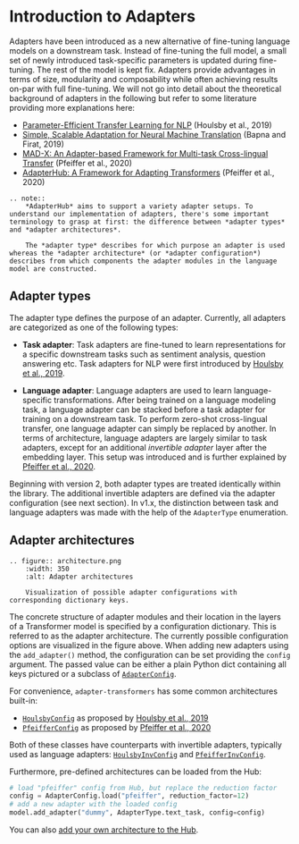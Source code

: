 # Introduction to Adapters

Adapters have been introduced as a new alternative of fine-tuning language models on a downstream task.
Instead of fine-tuning the full model, a small set of newly introduced task-specific parameters is updated during fine-tuning.
The rest of the model is kept fix.
Adapters provide advantages in terms of size, modularity and composability while often achieving results on-par with full fine-tuning.
We will not go into detail about the theoretical background of adapters in the following but refer to some literature providing more explanations here:

* [Parameter-Efficient Transfer Learning for NLP](https://arxiv.org/pdf/1902.00751.pdf) (Houlsby et al., 2019)
* [Simple, Scalable Adaptation for Neural Machine Translation](https://arxiv.org/pdf/1909.08478.pdf) (Bapna and Firat, 2019)
* [MAD-X: An Adapter-based Framework for Multi-task Cross-lingual Transfer](https://arxiv.org/pdf/2005.00052.pdf) (Pfeiffer et al., 2020)
* [AdapterHub: A Framework for Adapting Transformers](https://arxiv.org/pdf/2007.07779.pdf) (Pfeiffer et al., 2020)

```eval_rst
.. note::
    *AdapterHub* aims to support a variety adapter setups. To understand our implementation of adapters, there's some important terminology to grasp at first: the difference between *adapter types* and *adapter architectures*. 
    
    The *adapter type* describes for which purpose an adapter is used whereas the *adapter architecture* (or *adapter configuration*) describes from which components the adapter modules in the language model are constructed.
```

## Adapter types

The adapter type defines the purpose of an adapter. Currently, all adapters are categorized as one of the following types:

- **Task adapter**: Task adapters are fine-tuned to learn representations for a specific downstream tasks such as sentiment analysis, question answering etc. Task adapters for NLP were first introduced by [Houlsby et al., 2019](https://arxiv.org/pdf/1902.00751.pdf).

- **Language adapter**: Language adapters are used to learn language-specific transformations. After being trained on a language modeling task, a language adapter can be stacked before a task adapter for training on a downstream task. To perform zero-shot cross-lingual transfer, one language adapter can simply be replaced by another. In terms of architecture, language adapters are largely similar to task adapters, except for an additional _invertible adapter_ layer after the embedding layer. This setup was introduced and is further explained by [Pfeiffer et al., 2020](https://arxiv.org/pdf/2005.00052.pdf).

Beginning with version 2, both adapter types are treated identically within the library.
The additional invertible adapters are defined via the adapter configuration (see next section).
In v1.x, the distinction between task and language adapters was made with the help of the `AdapterType` enumeration.

## Adapter architectures

```eval_rst
.. figure:: architecture.png
    :width: 350
    :alt: Adapter architectures

    Visualization of possible adapter configurations with corresponding dictionary keys.
```

The concrete structure of adapter modules and their location in the layers of a Transformer model is specified by a configuration dictionary.
This is referred to as the adapter architecture.
The currently possible configuration options are visualized in the figure above.
When adding new adapters using the `add_adapter()` method, the configuration can be set providing the `config` argument.
The passed value can be either a plain Python dict containing all keys pictured or a subclass of [`AdapterConfig`](classes/adapter_config.html#transformers.AdapterConfig).

For convenience, `adapter-transformers` has some common architectures built-in:
- [`HoulsbyConfig`](classes/adapter_config.html#transformers.HoulsbyConfig) as proposed by [Houlsby et al., 2019](https://arxiv.org/pdf/1902.00751.pdf)
- [`PfeifferConfig`](classes/adapter_config.html#transformers.PfeifferConfig) as proposed by [Pfeiffer et al., 2020](https://arxiv.org/pdf/2005.00052.pdf)

Both of these classes have counterparts with invertible adapters, typically used as language adapters:
[`HoulsbyInvConfig`](classes/adapter_config.html#transformers.HoulsbyInvConfig) and [`PfeifferInvConfig`](classes/adapter_config.html#transformers.PfeifferInvConfig).

Furthermore, pre-defined architectures can be loaded from the Hub:

```python
# load "pfeiffer" config from Hub, but replace the reduction factor
config = AdapterConfig.load("pfeiffer", reduction_factor=12)
# add a new adapter with the loaded config
model.add_adapter("dummy", AdapterType.text_task, config=config)
```

 You can also [add your own architecture to the Hub](contributing.html#add-a-new-adapter-architecture).
